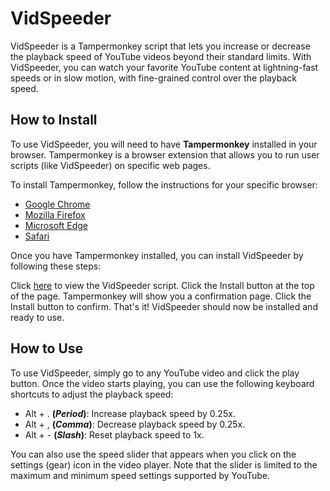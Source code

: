 # VidSpeeder
VidSpeeder is a Tampermonkey script that lets you increase or decrease the playback speed of YouTube videos beyond their standard limits. With VidSpeeder, you can watch your favorite YouTube content at lightning-fast speeds or in slow motion, with fine-grained control over the playback speed.

## How to Install
To use VidSpeeder, you will need to have **Tampermonkey** installed in your browser. Tampermonkey is a browser extension that allows you to run user scripts (like VidSpeeder) on specific web pages.

To install Tampermonkey, follow the instructions for your specific browser:

- [Google Chrome](https://www.tampermonkey.net/index.php?ext=dhdg&browser=chrome)
- [Mozilla Firefox](https://www.tampermonkey.net/index.php?ext=dhdg&browser=firefox)
- [Microsoft Edge](https://www.tampermonkey.net/index.php?ext=dhdg&browser=edge)
- [Safari](https://www.tampermonkey.net/index.php?ext=dhdg&browser=safari)

Once you have Tampermonkey installed, you can install VidSpeeder by following these steps:

Click [here]() to view the VidSpeeder script.
Click the Install button at the top of the page.
Tampermonkey will show you a confirmation page. Click the Install button to confirm.
That's it! VidSpeeder should now be installed and ready to use.

## How to Use
To use VidSpeeder, simply go to any YouTube video and click the play button. Once the video starts playing, you can use the following keyboard shortcuts to adjust the playback speed:

- Alt + . **(*Period*)**: Increase playback speed by 0.25x.
- Alt + , **(*Comma*)**: Decrease playback speed by 0.25x.
- Alt + - **(*Slash*)**: Reset playback speed to 1x.

You can also use the speed slider that appears when you click on the settings (gear) icon in the video player. Note that the slider is limited to the maximum and minimum speed settings supported by YouTube.
